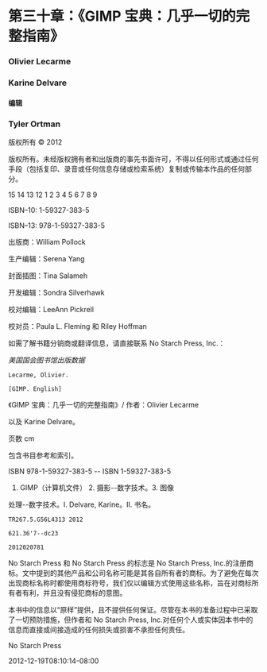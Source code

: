 # 第三十章：《GIMP 宝典：几乎一切的完整指南》

### Olivier Lecarme

### Karine Delvare

#### 编辑

### Tyler Ortman

版权所有 © 2012

版权所有。未经版权拥有者和出版商的事先书面许可，不得以任何形式或通过任何手段（包括复印、录音或任何信息存储或检索系统）复制或传输本作品的任何部分。

15 14 13 12   1 2 3 4 5 6 7 8 9

ISBN–10: 1-59327-383-5

ISBN–13: 978-1-59327-383-5

出版商：William Pollock

生产编辑：Serena Yang

封面插图：Tina Salameh

开发编辑：Sondra Silverhawk

校对编辑：LeeAnn Pickrell

校对员：Paula L. Fleming 和 Riley Hoffman

如需了解书籍分销商或翻译信息，请直接联系 No Starch Press, Inc.：

*美国国会图书馆出版数据*

`Lecarme, Olivier.`

`[GIMP. English]`

《GIMP 宝典：几乎一切的完整指南》/ 作者：Olivier Lecarme

以及 Karine Delvare。

页数 cm

包含书目参考和索引。

ISBN 978-1-59327-383-5 -- ISBN 1-59327-383-5

1. GIMP（计算机文件） 2. 摄影--数字技术。3. 图像

处理--数字技术。I. Delvare, Karine。II. 书名。

`TR267.5.G56L4313 2012`

`621.36'7--dc23`

`2012020781`

No Starch Press 和 No Starch Press 的标志是 No Starch Press, Inc.的注册商标。文中提到的其他产品和公司名称可能是其各自所有者的商标。为了避免在每次出现商标名称时都使用商标符号，我们仅以编辑方式使用这些名称，旨在对商标所有者有利，并且没有侵犯商标的意图。

本书中的信息以“原样”提供，且不提供任何保证。尽管在本书的准备过程中已采取了一切预防措施，但作者和 No Starch Press, Inc.对任何个人或实体因本书中的信息而直接或间接造成的任何损失或损害不承担任何责任。

No Starch Press

2012-12-19T08:10:14-08:00
